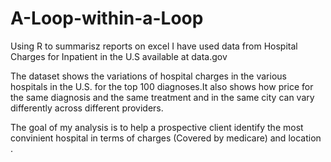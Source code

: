 # A-Loop-within-a-Loop
Using R to summarisz reports on excel
I have used data from Hospital Charges for Inpatient in the U.S available at data.gov

The dataset shows the variations of hospital charges in the various hospitals in the U.S. for the top 100 diagnoses.It also shows how price for the same diagnosis and the same treatment and in the same city can vary differently across different providers.

The goal of my analysis is to help a prospective client identify the most convinient 
hospital in terms of charges (Covered by medicare) and location . 


